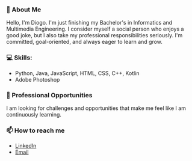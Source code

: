 ### 🚀 About Me
Hello, I'm Diogo. I'm just finishing my Bachelor's in Informatics and Multimedia Engineering. I consider myself a social person who enjoys a good joke, but I also take my professional responsibilities seriously. I'm committed, goal-oriented, and always eager to learn and grow.

### 💻 Skills:
- Python, Java, JavaScript, HTML, CSS, C++, Kotlin
- Adobe Photoshop

### 💼 Professional Opportunities
I am looking for challenges and opportunities that make me feel like I am continuously learning.

### 📫 How to reach me
- [LinkedIn](https://www.linkedin.com/in/diogo-saraiva-17154714b/)
- [Email](mailto:dmcs1906@gmail.com)
